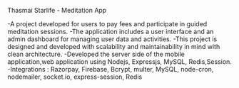 Thasmai Starlife - Meditation App


-A project developed for users to pay fees and participate in guided 
 meditation sessions.
-The application includes a user interface and an admin dashboard for 
 managing user data and activities.
-This project is designed and developed with scalability and maintainability 
 in mind with clean architecture.
-Developed the server side of the mobile application,web application using 
Nodejs, Expressjs, MySQL, Redis,Session.
-Integrations : Razorpay, Firebase, Bcrypt, multer, MySQL, node-cron, 
nodemailer, socket.io, express-session, Redis
